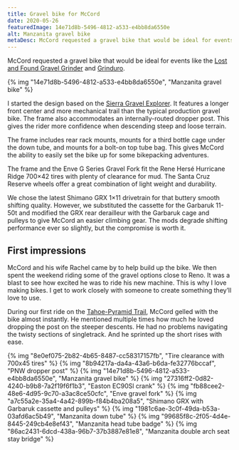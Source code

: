 ```yaml
---
title: Gravel bike for McCord
date: 2020-05-26
featuredImage: 14e71d8b-5496-4812-a533-e4bb8da6550e
alt: Manzanita gravel bike
metaDesc: McCord requested a gravel bike that would be ideal for events like the Lost and Found Gravel Grinder.
---
```

McCord requested a gravel bike that would be ideal for events like the [Lost and Found Gravel Grinder](https://sierratrails.org/event/lost-and-found-gravel-grinder/) and [Grinduro](https://grinduro.com/).

{% img "14e71d8b-5496-4812-a533-e4bb8da6550e", "Manzanita gravel bike" %}

I started the design based on the [Sierra Gravel Explorer](https://manzanitacycles.com/sierra-gravel-bike/). It features a longer front center and more mechanical trail than the typical production gravel bike. The frame also accommodates an internally-routed dropper post. This gives the rider more confidence when descending steep and loose terrain.

The frame includes rear rack mounts, mounts for a third bottle cage under the down tube, and mounts for a bolt-on top tube bag. This gives McCord the ability to easily set the bike up for some bikepacking adventures.

The frame and the Enve G Series Gravel Fork fit the Rene Hersé Hurricane Ridge 700×42 tires with plenty of clearance for mud. The Santa Cruz Reserve wheels offer a great combination of light weight and durability.

We chose the latest Shimano GRX 1×11 drivetrain for that buttery smooth shifting quality. However, we substituted the cassette for the Garbaruk 11-50t and modified the GRX rear derailleur with the Garbaruk cage and pulleys to give McCord an easier climbing gear. The mods degrade shifting performance ever so slightly, but the compromise is worth it.

## First impressions

McCord and his wife Rachel came by to help build up the bike. We then spent the weekend riding some of the gravel options close to Reno. It was a blast to see how excited he was to ride his new machine. This is why I love making bikes. I get to work closely with someone to create something they’ll love to use.

During our first ride on the [Tahoe-Pyramid Trail](https://tahoepyramidtrail.org/tahoe-pyramid-trail-overview-and-safety/), McCord gelled with the bike almost instantly. He mentioned multiple times how much he loved dropping the post on the steeper descents. He had no problems navigating the twisty sections of singletrack. And he sprinted up the short rises with ease.

{% img "8e0ef075-2b82-4b65-8487-cc58317157fb", "Tire clearance with 700x45 tires" %}
{% img "8b94217a-da4a-43a6-b6da-fe32776bccaf", "PNW dropper post" %}
{% img "14e71d8b-5496-4812-a533-e4bb8da6550e", "Manzanita gravel bike" %}
{% img "27316ff2-0d82-4240-b9b8-7a2f19f6f1b3", "Easton EC90Sl crank" %}
{% img "fb88cee2-48e6-4d95-9c70-a3ac8ce50cfc", "Enve gravel fork" %}
{% img "a7c55a2e-35a4-4a42-899b-f84b4ba208a5", "Shimano GRX with Garbaruk cassette and pulleys" %}
{% img "1981c6ae-3c0f-49da-b53a-03afd6ac5b49", "Manzanita down tube" %}
{% img "99685f8c-2f05-4d4e-8445-249cb4e8ef43", "Manzanita head tube badge" %}
{% img "86ac2431-6dcd-438a-96b7-37b3887e81e8", "Manzanita double arch seat stay bridge" %}









